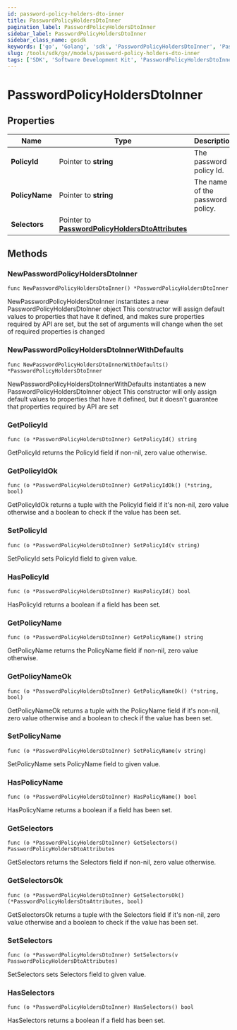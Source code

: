 ```yaml
---
id: password-policy-holders-dto-inner
title: PasswordPolicyHoldersDtoInner
pagination_label: PasswordPolicyHoldersDtoInner
sidebar_label: PasswordPolicyHoldersDtoInner
sidebar_class_name: gosdk
keywords: ['go', 'Golang', 'sdk', 'PasswordPolicyHoldersDtoInner', 'PasswordPolicyHoldersDtoInner'] 
slug: /tools/sdk/go//models/password-policy-holders-dto-inner
tags: ['SDK', 'Software Development Kit', 'PasswordPolicyHoldersDtoInner', 'PasswordPolicyHoldersDtoInner']
---
```


# PasswordPolicyHoldersDtoInner

## Properties

Name | Type | Description | Notes
------------ | ------------- | ------------- | -------------
**PolicyId** | Pointer to **string** | The password policy Id. | [optional] 
**PolicyName** | Pointer to **string** | The name of the password policy. | [optional] 
**Selectors** | Pointer to [**PasswordPolicyHoldersDtoAttributes**](password-policy-holders-dto-attributes) |  | [optional] 

## Methods

### NewPasswordPolicyHoldersDtoInner

`func NewPasswordPolicyHoldersDtoInner() *PasswordPolicyHoldersDtoInner`

NewPasswordPolicyHoldersDtoInner instantiates a new PasswordPolicyHoldersDtoInner object
This constructor will assign default values to properties that have it defined,
and makes sure properties required by API are set, but the set of arguments
will change when the set of required properties is changed

### NewPasswordPolicyHoldersDtoInnerWithDefaults

`func NewPasswordPolicyHoldersDtoInnerWithDefaults() *PasswordPolicyHoldersDtoInner`

NewPasswordPolicyHoldersDtoInnerWithDefaults instantiates a new PasswordPolicyHoldersDtoInner object
This constructor will only assign default values to properties that have it defined,
but it doesn't guarantee that properties required by API are set

### GetPolicyId

`func (o *PasswordPolicyHoldersDtoInner) GetPolicyId() string`

GetPolicyId returns the PolicyId field if non-nil, zero value otherwise.

### GetPolicyIdOk

`func (o *PasswordPolicyHoldersDtoInner) GetPolicyIdOk() (*string, bool)`

GetPolicyIdOk returns a tuple with the PolicyId field if it's non-nil, zero value otherwise
and a boolean to check if the value has been set.

### SetPolicyId

`func (o *PasswordPolicyHoldersDtoInner) SetPolicyId(v string)`

SetPolicyId sets PolicyId field to given value.

### HasPolicyId

`func (o *PasswordPolicyHoldersDtoInner) HasPolicyId() bool`

HasPolicyId returns a boolean if a field has been set.

### GetPolicyName

`func (o *PasswordPolicyHoldersDtoInner) GetPolicyName() string`

GetPolicyName returns the PolicyName field if non-nil, zero value otherwise.

### GetPolicyNameOk

`func (o *PasswordPolicyHoldersDtoInner) GetPolicyNameOk() (*string, bool)`

GetPolicyNameOk returns a tuple with the PolicyName field if it's non-nil, zero value otherwise
and a boolean to check if the value has been set.

### SetPolicyName

`func (o *PasswordPolicyHoldersDtoInner) SetPolicyName(v string)`

SetPolicyName sets PolicyName field to given value.

### HasPolicyName

`func (o *PasswordPolicyHoldersDtoInner) HasPolicyName() bool`

HasPolicyName returns a boolean if a field has been set.

### GetSelectors

`func (o *PasswordPolicyHoldersDtoInner) GetSelectors() PasswordPolicyHoldersDtoAttributes`

GetSelectors returns the Selectors field if non-nil, zero value otherwise.

### GetSelectorsOk

`func (o *PasswordPolicyHoldersDtoInner) GetSelectorsOk() (*PasswordPolicyHoldersDtoAttributes, bool)`

GetSelectorsOk returns a tuple with the Selectors field if it's non-nil, zero value otherwise
and a boolean to check if the value has been set.

### SetSelectors

`func (o *PasswordPolicyHoldersDtoInner) SetSelectors(v PasswordPolicyHoldersDtoAttributes)`

SetSelectors sets Selectors field to given value.

### HasSelectors

`func (o *PasswordPolicyHoldersDtoInner) HasSelectors() bool`

HasSelectors returns a boolean if a field has been set.


